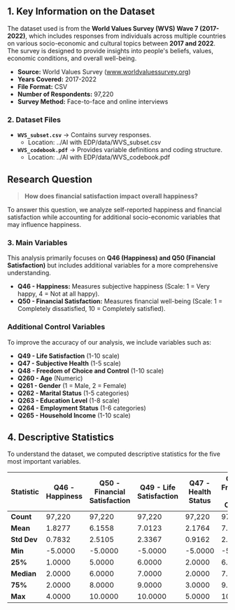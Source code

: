 ## **1. Key Information on the Dataset**
The dataset used is from the **World Values Survey (WVS) Wave 7 (2017-2022)**, which includes responses from individuals across multiple countries on various socio-economic and cultural topics between **2017 and 2022**. The survey is designed to provide insights into people's beliefs, values, economic conditions, and overall well-being.

- **Source:** World Values Survey (www.worldvaluessurvey.org)
- **Years Covered:** 2017-2022
- **File Format:** CSV
- **Number of Respondents:** 97,220
- **Survey Method:** Face-to-face and online interviews

### **2. Dataset Files**
- **`WVS_subset.csv`** → Contains survey responses.
  - Location: ../AI with EDP/data/WVS_subset.csv
- **`WVS_codebook.pdf`** → Provides variable definitions and coding structure.
  - Location: ../AI with EDP/data/WVS_codebook.pdf

## **Research Question**
> **How does financial satisfaction impact overall happiness?**

To answer this question, we analyze self-reported happiness and financial satisfaction while accounting for additional socio-economic variables that may influence happiness.

### **3. Main Variables**
This analysis primarily focuses on **Q46 (Happiness) and Q50 (Financial Satisfaction)** but includes additional variables for a more comprehensive understanding.

- **Q46 - Happiness:** Measures subjective happiness (Scale: 1 = Very happy, 4 = Not at all happy).
- **Q50 - Financial Satisfaction:** Measures financial well-being (Scale: 1 = Completely dissatisfied, 10 = Completely satisfied).

### **Additional Control Variables**
To improve the accuracy of our analysis, we include variables such as:
- **Q49 - Life Satisfaction** (1-10 scale)
- **Q47 - Subjective Health** (1-5 scale)
- **Q48 - Freedom of Choice and Control** (1-10 scale)
- **Q260 - Age** (Numeric)
- **Q261 - Gender** (1 = Male, 2 = Female)
- **Q262 - Marital Status** (1-5 categories)
- **Q263 - Education Level** (1-8 scale)
- **Q264 - Employment Status** (1-6 categories)
- **Q265 - Household Income** (1-10 scale)

## **4. Descriptive Statistics**
To understand the dataset, we computed descriptive statistics for the five most important variables.

| Statistic | Q46 - Happiness | Q50 - Financial Satisfaction | Q49 - Life Satisfaction | Q47 - Health Status | Q48 - Freedom of Choice |
|-----------|----------------|-----------------------------|------------------------|---------------------|----------------------|
| **Count** | 97,220 | 97,220 | 97,220 | 97,220 | 97,220 |
| **Mean**  | 1.8277 | 6.1558 | 7.0123 | 2.1764 | 7.1298 |
| **Std Dev** | 0.7832 | 2.5105 | 2.3367 | 0.9162 | 2.4120 |
| **Min**  | -5.0000 | -5.0000 | -5.0000 | -5.0000 | -5.0000 |
| **25%**  | 1.0000 | 5.0000 | 6.0000 | 2.0000 | 6.0000 |
| **Median** | 2.0000 | 6.0000 | 7.0000 | 2.0000 | 7.0000 |
| **75%**  | 2.0000 | 8.0000 | 9.0000 | 3.0000 | 9.0000 |
| **Max**  | 4.0000 | 10.0000 | 10.0000 | 5.0000 | 10.0000 |


